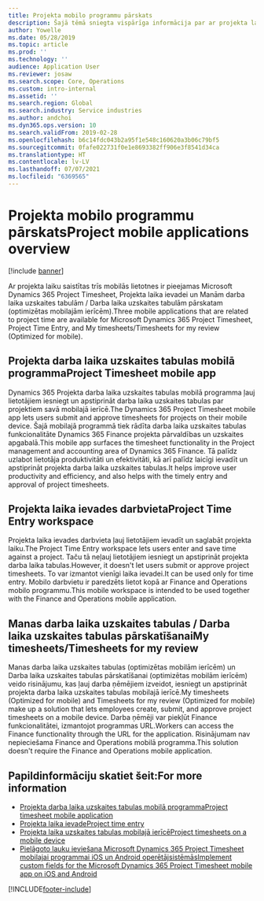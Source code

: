 ```yaml
---
title: Projekta mobilo programmu pārskats
description: Šajā tēmā sniegta vispārīga informācija par ar projekta laiku saistītajām programmām risinājumam Microsoft Dynamics 365 Project Timesheet, Projekta laika ievadei un Manām darba laika uzskaites tabulām / Darba laika uzskaites tabulām, kas pieejamas mobilā ierīcē.
author: Yowelle
ms.date: 05/28/2019
ms.topic: article
ms.prod: ''
ms.technology: ''
audience: Application User
ms.reviewer: josaw
ms.search.scope: Core, Operations
ms.custom: intro-internal
ms.assetid: ''
ms.search.region: Global
ms.search.industry: Service industries
ms.author: andchoi
ms.dyn365.ops.version: 10
ms.search.validFrom: 2019-02-28
ms.openlocfilehash: b6c14fdc043b2a95f1e548c160620a3b06c79bf5
ms.sourcegitcommit: 0fafe022731f0e1e8693382ff906e3f8541d34ca
ms.translationtype: HT
ms.contentlocale: lv-LV
ms.lasthandoff: 07/07/2021
ms.locfileid: "6369565"
---
```

# <a name="project-mobile-applications-overview"></a><span data-ttu-id="8f744-103">Projekta mobilo programmu pārskats</span><span class="sxs-lookup"><span data-stu-id="8f744-103">Project mobile applications overview</span></span>

[!include [banner](../includes/banner.md)]

<span data-ttu-id="8f744-104">Ar projekta laiku saistītas trīs mobilās lietotnes ir pieejamas Microsoft Dynamics 365 Project Timesheet, Projekta laika ievadei un Manām darba laika uzskaites tabulām / Darba laika uzskaites tabulām pārskatam (optimizētas mobilajām ierīcēm).</span><span class="sxs-lookup"><span data-stu-id="8f744-104">Three mobile applications that are related to project time are available for Microsoft Dynamics 365 Project Timesheet, Project Time Entry, and My timesheets/Timesheets for my review (Optimized for mobile).</span></span>

## <a name="project-timesheet-mobile-app"></a><span data-ttu-id="8f744-105">Projekta darba laika uzskaites tabulas mobilā programma</span><span class="sxs-lookup"><span data-stu-id="8f744-105">Project Timesheet mobile app</span></span>

<span data-ttu-id="8f744-106">Dynamics 365 Projekta darba laika uzskaites tabulas mobilā programma ļauj lietotājiem iesniegt un apstiprināt darba laika uzskaites tabulas par projektiem savā mobilajā ierīcē.</span><span class="sxs-lookup"><span data-stu-id="8f744-106">The Dynamics 365 Project Timesheet mobile app lets users submit and approve timesheets for projects on their mobile device.</span></span> <span data-ttu-id="8f744-107">Šajā mobilajā programmā tiek rādīta darba laika uzskaites tabulas funkcionalitāte Dynamics 365 Finance projekta pārvaldības un uzskaites apgabalā.</span><span class="sxs-lookup"><span data-stu-id="8f744-107">This mobile app surfaces the timesheet functionality in the Project management and accounting area of Dynamics 365 Finance.</span></span> <span data-ttu-id="8f744-108">Tā palīdz uzlabot lietotāja produktivitāti un efektivitāti, kā arī palīdz laicīgi ievadīt un apstiprināt projekta darba laika uzskaites tabulas.</span><span class="sxs-lookup"><span data-stu-id="8f744-108">It helps improve user productivity and efficiency, and also helps with the timely entry and approval of project timesheets.</span></span>

## <a name="project-time-entry-workspace"></a><span data-ttu-id="8f744-109">Projekta laika ievades darbvieta</span><span class="sxs-lookup"><span data-stu-id="8f744-109">Project Time Entry workspace</span></span>

<span data-ttu-id="8f744-110">Projekta laika ievades darbvieta ļauj lietotājiem ievadīt un saglabāt projekta laiku.</span><span class="sxs-lookup"><span data-stu-id="8f744-110">The Project Time Entry workspace lets users enter and save time against a project.</span></span> <span data-ttu-id="8f744-111">Taču tā neļauj lietotājiem iesniegt un apstiprināt projekta darba laika tabulas.</span><span class="sxs-lookup"><span data-stu-id="8f744-111">However, it doesn't let users submit or approve project timesheets.</span></span> <span data-ttu-id="8f744-112">To var izmantot vienīgi laika ievadei.</span><span class="sxs-lookup"><span data-stu-id="8f744-112">It can be used only for time entry.</span></span> <span data-ttu-id="8f744-113">Mobilo darbvietu ir paredzēts lietot kopā ar Finance and Operations mobilo programmu.</span><span class="sxs-lookup"><span data-stu-id="8f744-113">This mobile workspace is intended to be used together with the Finance and Operations mobile application.</span></span>

## <a name="my-timesheetstimesheets-for-my-review"></a><span data-ttu-id="8f744-114">Manas darba laika uzskaites tabulas / Darba laika uzskaites tabulas pārskatīšanai</span><span class="sxs-lookup"><span data-stu-id="8f744-114">My timesheets/Timesheets for my review</span></span>

<span data-ttu-id="8f744-115">Manas darba laika uzskaites tabulas (optimizētas mobilām ierīcēm) un Darba laika uzskaites tabulas pārskatīšanai (optimizētas mobilām ierīcēm) veido risinājumu, kas ļauj darba ņēmējiem izveidot, iesniegt un apstiprināt projekta darba laika uzskaites tabulas mobilajā ierīcē.</span><span class="sxs-lookup"><span data-stu-id="8f744-115">My timesheets (Optimized for mobile) and Timesheets for my review (Optimized for mobile) make up a solution that lets employees create, submit, and approve project timesheets on a mobile device.</span></span> <span data-ttu-id="8f744-116">Darba ņēmēji var piekļūt Finance funkcionalitātei, izmantojot programmas URL.</span><span class="sxs-lookup"><span data-stu-id="8f744-116">Workers can access the Finance functionality through the URL for the application.</span></span> <span data-ttu-id="8f744-117">Risinājumam nav nepieciešama Finance and Operations mobilā programma.</span><span class="sxs-lookup"><span data-stu-id="8f744-117">This solution doesn't require the Finance and Operations mobile application.</span></span>

## <a name="for-more-information"></a><span data-ttu-id="8f744-118">Papildinformāciju skatiet šeit:</span><span class="sxs-lookup"><span data-stu-id="8f744-118">For more information</span></span>

- [<span data-ttu-id="8f744-119">Projekta darba laika uzskaites tabulas mobilā programma</span><span class="sxs-lookup"><span data-stu-id="8f744-119">Project timesheet mobile application</span></span>](project-timesheet.md)
- [<span data-ttu-id="8f744-120">Projekta laika ievade</span><span class="sxs-lookup"><span data-stu-id="8f744-120">Project time entry</span></span>]( project-time-entry-mobile-workspace.md)
- [<span data-ttu-id="8f744-121">Projekta laika uzskaites tabulas mobilajā ierīcē</span><span class="sxs-lookup"><span data-stu-id="8f744-121">Project timesheets on a mobile device</span></span>](Mobile-timesheets.md)
- [<span data-ttu-id="8f744-122">Pielāgoto lauku ieviešana Microsoft Dynamics 365 Project Timesheet mobilajai programmai iOS un Android operētājsistēmās</span><span class="sxs-lookup"><span data-stu-id="8f744-122">Implement custom fields for the Microsoft Dynamics 365 Project Timesheet mobile app on iOS and Android</span></span>](custom-fields-mobile.md)


[!INCLUDE[footer-include](../includes/footer-banner.md)]